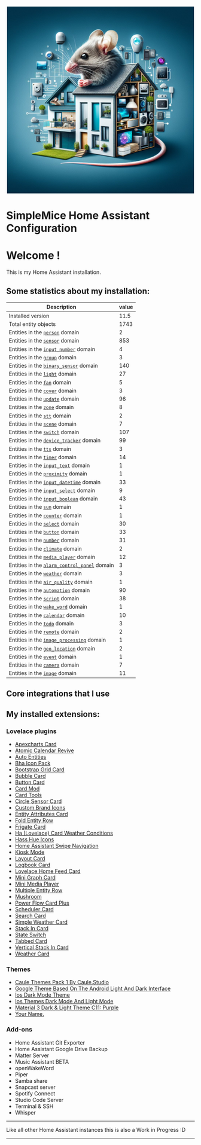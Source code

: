 <p align="center">
  <img width="500" height="500" src="https://github.com/simplemice/home-assistant/blob/main/screenshot/logo.jpg">

# SimpleMice Home Assistant Configuration

</p>


# Welcome !

This is my Home Assistant installation.

## Some statistics about my installation:

Description | value
--|--
Installed version | 11.5
Total entity objects | 1743
Entities in the [`person`](https://www.home-assistant.io/components/person) domain | 2
Entities in the [`sensor`](https://www.home-assistant.io/components/sensor) domain | 853
Entities in the [`input_number`](https://www.home-assistant.io/components/input_number) domain | 4
Entities in the [`group`](https://www.home-assistant.io/components/group) domain | 3
Entities in the [`binary_sensor`](https://www.home-assistant.io/components/binary_sensor) domain | 140
Entities in the [`light`](https://www.home-assistant.io/components/light) domain | 27
Entities in the [`fan`](https://www.home-assistant.io/components/fan) domain | 5
Entities in the [`cover`](https://www.home-assistant.io/components/cover) domain | 3
Entities in the [`update`](https://www.home-assistant.io/components/update) domain | 96
Entities in the [`zone`](https://www.home-assistant.io/components/zone) domain | 8
Entities in the [`stt`](https://www.home-assistant.io/components/stt) domain | 2
Entities in the [`scene`](https://www.home-assistant.io/components/scene) domain | 7
Entities in the [`switch`](https://www.home-assistant.io/components/switch) domain | 107
Entities in the [`device_tracker`](https://www.home-assistant.io/components/device_tracker) domain | 99
Entities in the [`tts`](https://www.home-assistant.io/components/tts) domain | 3
Entities in the [`timer`](https://www.home-assistant.io/components/timer) domain | 14
Entities in the [`input_text`](https://www.home-assistant.io/components/input_text) domain | 1
Entities in the [`proximity`](https://www.home-assistant.io/components/proximity) domain | 1
Entities in the [`input_datetime`](https://www.home-assistant.io/components/input_datetime) domain | 33
Entities in the [`input_select`](https://www.home-assistant.io/components/input_select) domain | 9
Entities in the [`input_boolean`](https://www.home-assistant.io/components/input_boolean) domain | 43
Entities in the [`sun`](https://www.home-assistant.io/components/sun) domain | 1
Entities in the [`counter`](https://www.home-assistant.io/components/counter) domain | 1
Entities in the [`select`](https://www.home-assistant.io/components/select) domain | 30
Entities in the [`button`](https://www.home-assistant.io/components/button) domain | 33
Entities in the [`number`](https://www.home-assistant.io/components/number) domain | 31
Entities in the [`climate`](https://www.home-assistant.io/components/climate) domain | 2
Entities in the [`media_player`](https://www.home-assistant.io/components/media_player) domain | 12
Entities in the [`alarm_control_panel`](https://www.home-assistant.io/components/alarm_control_panel) domain | 3
Entities in the [`weather`](https://www.home-assistant.io/components/weather) domain | 3
Entities in the [`air_quality`](https://www.home-assistant.io/components/air_quality) domain | 1
Entities in the [`automation`](https://www.home-assistant.io/components/automation) domain | 90
Entities in the [`script`](https://www.home-assistant.io/components/script) domain | 38
Entities in the [`wake_word`](https://www.home-assistant.io/components/wake_word) domain | 1
Entities in the [`calendar`](https://www.home-assistant.io/components/calendar) domain | 10
Entities in the [`todo`](https://www.home-assistant.io/components/todo) domain | 3
Entities in the [`remote`](https://www.home-assistant.io/components/remote) domain | 2
Entities in the [`image_processing`](https://www.home-assistant.io/components/image_processing) domain | 1
Entities in the [`geo_location`](https://www.home-assistant.io/components/geo_location) domain | 2
Entities in the [`event`](https://www.home-assistant.io/components/event) domain | 1
Entities in the [`camera`](https://www.home-assistant.io/components/camera) domain | 7
Entities in the [`image`](https://www.home-assistant.io/components/image) domain | 11

## Core integrations that I use

## My installed extensions:

### Lovelace plugins
- [Apexcharts Card](https://github.com/RomRider/apexcharts-card)
- [Atomic Calendar Revive](https://github.com/totaldebug/atomic-calendar-revive)
- [Auto Entities](https://github.com/thomasloven/lovelace-auto-entities)
- [Bha Icon Pack](https://github.com/hulkhaugen/hass-bha-icons)
- [Bootstrap Grid Card](https://github.com/ownbee/bootstrap-grid-card)
- [Bubble Card](https://github.com/Clooos/Bubble-Card)
- [Button Card](https://github.com/custom-cards/button-card)
- [Card Mod](https://github.com/thomasloven/lovelace-card-mod)
- [Card Tools](https://github.com/thomasloven/lovelace-card-tools)
- [Circle Sensor Card](https://github.com/custom-cards/circle-sensor-card)
- [Custom Brand Icons](https://github.com/elax46/custom-brand-icons)
- [Entity Attributes Card](https://github.com/custom-cards/entity-attributes-card)
- [Fold Entity Row](https://github.com/thomasloven/lovelace-fold-entity-row)
- [Frigate Card](https://github.com/dermotduffy/frigate-hass-card)
- [Ha (Lovelace) Card Weather Conditions](https://github.com/r-renato/ha-card-weather-conditions)
- [Hass Hue Icons](https://github.com/arallsopp/hass-hue-icons)
- [Home Assistant Swipe Navigation](https://github.com/zanna-37/hass-swipe-navigation)
- [Kiosk Mode](https://github.com/NemesisRE/kiosk-mode)
- [Layout Card](https://github.com/thomasloven/lovelace-layout-card)
- [Logbook Card](https://github.com/royto/logbook-card)
- [Lovelace Home Feed Card](https://github.com/gadgetchnnel/lovelace-home-feed-card)
- [Mini Graph Card](https://github.com/kalkih/mini-graph-card)
- [Mini Media Player](https://github.com/kalkih/mini-media-player)
- [Multiple Entity Row](https://github.com/benct/lovelace-multiple-entity-row)
- [Mushroom](https://github.com/piitaya/lovelace-mushroom)
- [Power Flow Card Plus](https://github.com/flixlix/power-flow-card-plus)
- [Scheduler Card](https://github.com/nielsfaber/scheduler-card)
- [Search Card](https://github.com/postlund/search-card)
- [Simple Weather Card](https://github.com/kalkih/simple-weather-card)
- [Stack In Card](https://github.com/custom-cards/stack-in-card)
- [State Switch](https://github.com/thomasloven/lovelace-state-switch)
- [Tabbed Card](https://github.com/kinghat/tabbed-card)
- [Vertical Stack In Card](https://github.com/ofekashery/vertical-stack-in-card)
- [Weather Card](https://github.com/bramkragten/weather-card)

### Themes
- [Caule Themes Pack 1   By Caule.Studio](https://github.com/orickcorreia/caule-themes-pack-1)
- [Google Theme   Based On The Android Light And Dark Interface](https://github.com/JuanMTech/google-theme)
- [Ios Dark Mode Theme](https://github.com/basnijholt/lovelace-ios-dark-mode-theme)
- [Ios Themes   Dark Mode And Light Mode](https://github.com/basnijholt/lovelace-ios-themes)
- [Material 3 Dark & Light Theme C11: Purple](https://github.com/AmoebeLabs/HA-Theme_M3-C11-Purple)
- [Your Name.](https://github.com/Nihvel/your_name)

### Add-ons
- Home Assistant Git Exporter
- Home Assistant Google Drive Backup
- Matter Server
- Music Assistant BETA
- openWakeWord
- Piper
- Samba share
- Snapcast server
- Spotify Connect
- Studio Code Server
- Terminal & SSH
- Whisper

***

Like all other Home Assistant instances this is also a Work in Progress :D

***